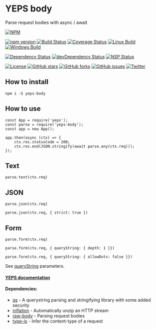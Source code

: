 # YEPS body

Parse request bodies with async / await

[![NPM](https://nodei.co/npm/yeps-body.png)](https://npmjs.org/package/yeps-body)

[![npm version](https://badge.fury.io/js/yeps-body.svg)](https://badge.fury.io/js/yeps-body)
[![Build Status](https://travis-ci.org/evheniy/yeps-body.svg?branch=master)](https://travis-ci.org/evheniy/yeps-body)
[![Coverage Status](https://coveralls.io/repos/github/evheniy/yeps-body/badge.svg?branch=master)](https://coveralls.io/github/evheniy/yeps-body?branch=master)
[![Linux Build](https://img.shields.io/travis/evheniy/yeps-body/master.svg?label=linux)](https://travis-ci.org/evheniy/)
[![Windows Build](https://img.shields.io/appveyor/ci/evheniy/yeps-body/master.svg?label=windows)](https://ci.appveyor.com/project/evheniy/yeps-body)

[![Dependency Status](https://david-dm.org/evheniy/yeps-body.svg)](https://david-dm.org/evheniy/yeps-body)
[![devDependency Status](https://david-dm.org/evheniy/yeps-body/dev-status.svg)](https://david-dm.org/evheniy/yeps-body#info=devDependencies)
[![NSP Status](https://img.shields.io/badge/NSP%20status-no%20vulnerabilities-green.svg)](https://travis-ci.org/evheniy/yeps-body)

[![License](https://img.shields.io/badge/license-MIT-blue.svg)](https://raw.githubusercontent.com/evheniy/yeps-body/master/LICENSE)
[![GitHub stars](https://img.shields.io/github/stars/evheniy/yeps-body.svg)](https://github.com/evheniy/yeps-body/stargazers)
[![GitHub forks](https://img.shields.io/github/forks/evheniy/yeps-body.svg)](https://github.com/evheniy/yeps-body/network)
[![GitHub issues](https://img.shields.io/github/issues/evheniy/yeps-body.svg)](https://github.com/evheniy/yeps-body/issues)
[![Twitter](https://img.shields.io/twitter/url/https/github.com/evheniy/yeps-body.svg?style=social)](https://twitter.com/intent/tweet?text=Wow:&url=%5Bobject%20Object%5D)


## How to install

    npm i -S yeps-body
  
## How to use

    const App = require('yeps');
    const parse = require('yeps-body');
    const app = new App();
    
    app.then(async (ctx) => {
        ctx.res.statusCode = 200;
        ctx.res.end(JSON.stringify(await parse.any(ctx.req)));
    });
    
## Text

    parse.text(ctx.req)
    
## JSON

    parse.json(ctx.req)
    
    parse.json(ctx.req, { strict: true })
    
## Form

    parse.form(ctx.req)
    
    parse.form(ctx.req, { queryString: { depth: 1 }})
    
    parse.form(ctx.req, { queryString: { allowDots: false }})
    
See [queryString](https://github.com/ljharb/qs) parameters.
            
            
#### [YEPS documentation](http://yeps.info/)


#### Dependencies:

* [qs](https://github.com/ljharb/qs) - A querystring parsing and stringifying library with some added security
* [inflation](https://github.com/stream-utils/inflation) - Automatically unzip an HTTP stream
* [raw-body](https://github.com/stream-utils/raw-body) -  Parsing request bodies
* [type-is](https://github.com/jshttp/type-is) - Infer the content-type of a request
